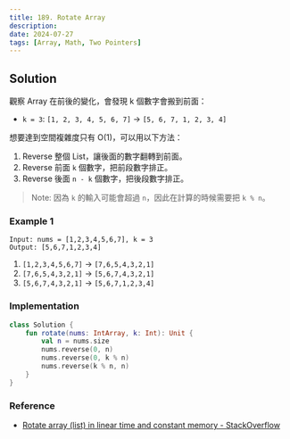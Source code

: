 ```yaml
---
title: 189. Rotate Array
description:
date: 2024-07-27
tags: [Array, Math, Two Pointers]
---
```


## Solution

觀察 Array 在前後的變化，會發現 k 個數字會搬到前面：

- `k = 3`: `[1, 2, 3, 4, 5, 6, 7]` -> `[5, 6, 7, 1, 2, 3, 4]`

想要達到空間複雜度只有 O(1)，可以用以下方法：

1. Reverse 整個 List，讓後面的數字翻轉到前面。
2. Reverse 前面 `k` 個數字，把前段數字排正。
3. Reverse 後面 `n - k` 個數字，把後段數字排正。

> Note: 因為 `k` 的輸入可能會超過 `n`，因此在計算的時候需要把 `k % n`。

### Example 1

```text=
Input: nums = [1,2,3,4,5,6,7], k = 3
Output: [5,6,7,1,2,3,4]
```

1. `[1,2,3,4,5,6,7]` -> `[7,6,5,4,3,2,1]`
2. `[7,6,5,4,3,2,1]` -> `[5,6,7,4,3,2,1]`
3. `[5,6,7,4,3,2,1]` -> `[5,6,7,1,2,3,4]`

### Implementation

```kotlin
class Solution {
    fun rotate(nums: IntArray, k: Int): Unit {
        val n = nums.size
        nums.reverse(0, n)
        nums.reverse(0, k % n)
        nums.reverse(k % n, n)
    }
}
```

### Reference

- [Rotate array (list) in linear time and constant memory - StackOverflow](https://stackoverflow.com/questions/60177936/rotate-array-list-in-linear-time-and-constant-memory)
